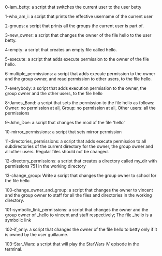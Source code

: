 0-iam_betty: a script that switches the current user to the user betty

1-who_am_i:  a script that prints the effective username of the current user

2-groups: a script that prints all the groups the current user is part of.

3-new_owner: a script that changes the owner of the file hello to the user betty.

4-empty:  a script that creates an empty file called hello.

5-execute: a script that adds execute permission to the owner of the file hello.

6-multiple_permissions:  a script that adds execute permission to the owner and the group owner, and read permission to other users, to the file hello.

7-everybody: a script that adds execution permission to the owner, the group owner and the other users, to the file hello

8-James_Bond:  a script that sets the permission to the file hello as follows: Owner: no permission at all, Group: no permission at all, Other users: all the permissions

9-John_Doe: a script that changes the mod of the file 'hello'

10-mirror_permissions: a script that sets mirror permission

11-directories_permissions:  a script that adds execute permission to all subdirectories of the current directory for the owner, the group owner and all other users. Regular files should not be changed.

12-directory_permissions: a script that creates a directory called my_dir with permissions 751 in the working directory

13-change_group: Write a script that changes the group owner to school for the file hello

100-change_owner_and_group: a script that changes the owner to vincent and the group owner to staff for all the files and directories in the working directory.

101-symbolic_link_permissions: a script that changes the owner and the group owner of _hello to vincent and staff respectively; The file _hello is a symbolic link

102-if_only: a script that changes the owner of the file hello to betty only if it is owned by the user guillaume.

103-Star_Wars:  a script that will play the StarWars IV episode in the terminal.
